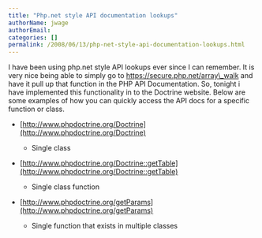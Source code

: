 ```yaml
---
title: "Php.net style API documentation lookups"
authorName: jwage
authorEmail:
categories: []
permalink: /2008/06/13/php-net-style-api-documentation-lookups.html
---
```

<p>

I have been using php.net style API lookups ever since I can remember.
It is very nice being able to simply go to https://secure.php.net/array\_walk
and have it pull up that function in the PHP API Documentation. So,
tonight i have implemented this functionality in to the Doctrine
website. Below are some examples of how you can quickly access the API
docs for a specific function or class.

</p><ul><li>

[http://www.phpdoctrine.org/Doctrine](http://www.phpdoctrine.org/Doctrine)
- Single class

</li><li>

[http://www.phpdoctrine.org/Doctrine::getTable](http://www.phpdoctrine.org/Doctrine::getTable)
- Single class function

</li><li>

[http://www.phpdoctrine.org/getParams](http://www.phpdoctrine.org/getParams)
- Single function that exists in multiple classes 

</li></ul>


